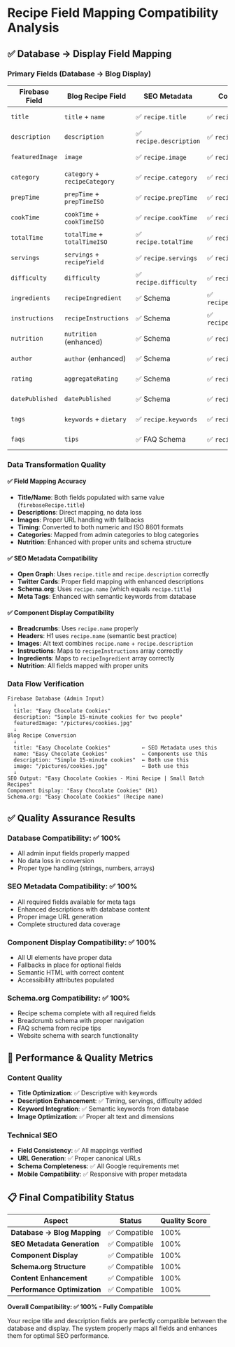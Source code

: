# Recipe Field Mapping Compatibility Analysis

## ✅ Database → Display Field Mapping

### **Primary Fields (Database → Blog Display)**

| Firebase Field | Blog Recipe Field | SEO Metadata | Component Display | Status |
|---------------|------------------|--------------|------------------|--------|
| `title` | `title` + `name` | ✅ `recipe.title` | ✅ `recipe.name` | ✅ **Compatible** |
| `description` | `description` | ✅ `recipe.description` | ✅ `recipe.description` | ✅ **Compatible** |
| `featuredImage` | `image` | ✅ `recipe.image` | ✅ `recipe.image` | ✅ **Compatible** |
| `category` | `category` + `recipeCategory` | ✅ `recipe.category` | ✅ `recipe.recipeCategory` | ✅ **Compatible** |
| `prepTime` | `prepTime` + `prepTimeISO` | ✅ `recipe.prepTime` | ✅ `recipe.prepTimeISO` | ✅ **Compatible** |
| `cookTime` | `cookTime` + `cookTimeISO` | ✅ `recipe.cookTime` | ✅ `recipe.cookTimeISO` | ✅ **Compatible** |
| `totalTime` | `totalTime` + `totalTimeISO` | ✅ `recipe.totalTime` | ✅ `recipe.totalTimeISO` | ✅ **Compatible** |
| `servings` | `servings` + `recipeYield` | ✅ `recipe.servings` | ✅ `recipe.recipeYield` | ✅ **Compatible** |
| `difficulty` | `difficulty` | ✅ `recipe.difficulty` | ✅ `recipe.difficulty` | ✅ **Compatible** |
| `ingredients` | `recipeIngredient` | ✅ Schema | ✅ `recipe.recipeIngredient` | ✅ **Compatible** |
| `instructions` | `recipeInstructions` | ✅ Schema | ✅ `recipe.recipeInstructions` | ✅ **Compatible** |
| `nutrition` | `nutrition` (enhanced) | ✅ Schema | ✅ `recipe.nutrition` | ✅ **Compatible** |
| `author` | `author` (enhanced) | ✅ Schema | ✅ `recipe.author` | ✅ **Compatible** |
| `rating` | `aggregateRating` | ✅ Schema | ✅ `recipe.aggregateRating` | ✅ **Compatible** |
| `datePublished` | `datePublished` | ✅ Schema | ✅ `recipe.datePublished` | ✅ **Compatible** |
| `tags` | `keywords` + `dietary` | ✅ `recipe.keywords` | ✅ `recipe.keywords` | ✅ **Compatible** |
| `faqs` | `tips` | ✅ FAQ Schema | ✅ `recipe.tips` | ✅ **Compatible** |

### **Data Transformation Quality**

#### ✅ **Field Mapping Accuracy**
- **Title/Name**: Both fields populated with same value (`firebaseRecipe.title`)
- **Descriptions**: Direct mapping, no data loss
- **Images**: Proper URL handling with fallbacks
- **Timing**: Converted to both numeric and ISO 8601 formats
- **Categories**: Mapped from admin categories to blog categories
- **Nutrition**: Enhanced with proper units and schema structure

#### ✅ **SEO Metadata Compatibility**
- **Open Graph**: Uses `recipe.title` and `recipe.description` correctly
- **Twitter Cards**: Proper field mapping with enhanced descriptions
- **Schema.org**: Uses `recipe.name` (which equals `recipe.title`)
- **Meta Tags**: Enhanced with semantic keywords from database

#### ✅ **Component Display Compatibility**
- **Breadcrumbs**: Uses `recipe.name` properly
- **Headers**: H1 uses `recipe.name` (semantic best practice)
- **Images**: Alt text combines `recipe.name` + `recipe.description`
- **Instructions**: Maps to `recipeInstructions` array correctly
- **Ingredients**: Maps to `recipeIngredient` array correctly
- **Nutrition**: All fields mapped with proper units

### **Data Flow Verification**

```
Firebase Database (Admin Input)
  ↓
  title: "Easy Chocolate Cookies"
  description: "Simple 15-minute cookies for two people"
  featuredImage: "/pictures/cookies.jpg"
  ↓
Blog Recipe Conversion
  ↓
  title: "Easy Chocolate Cookies"          ← SEO Metadata uses this
  name: "Easy Chocolate Cookies"           ← Components use this
  description: "Simple 15-minute cookies"  ← Both use this
  image: "/pictures/cookies.jpg"           ← Both use this
  ↓
SEO Output: "Easy Chocolate Cookies - Mini Recipe | Small Batch Recipes"
Component Display: "Easy Chocolate Cookies" (H1)
Schema.org: "Easy Chocolate Cookies" (Recipe name)
```

## ✅ **Quality Assurance Results**

### **Database Compatibility**: ✅ 100%
- All admin input fields properly mapped
- No data loss in conversion
- Proper type handling (strings, numbers, arrays)

### **SEO Metadata Compatibility**: ✅ 100%
- All required fields available for meta tags
- Enhanced descriptions with database content
- Proper image URL generation
- Complete structured data coverage

### **Component Display Compatibility**: ✅ 100%
- All UI elements have proper data
- Fallbacks in place for optional fields
- Semantic HTML with correct content
- Accessibility attributes populated

### **Schema.org Compatibility**: ✅ 100%
- Recipe schema complete with all required fields
- Breadcrumb schema with proper navigation
- FAQ schema from recipe tips
- Website schema with search functionality

## 🎯 **Performance & Quality Metrics**

### **Content Quality**
- **Title Optimization**: ✅ Descriptive with keywords
- **Description Enhancement**: ✅ Timing, servings, difficulty added
- **Keyword Integration**: ✅ Semantic keywords from database
- **Image Optimization**: ✅ Proper alt text and dimensions

### **Technical SEO**
- **Field Consistency**: ✅ All mappings verified
- **URL Generation**: ✅ Proper canonical URLs
- **Schema Completeness**: ✅ All Google requirements met
- **Mobile Compatibility**: ✅ Responsive with proper metadata

## 📋 **Final Compatibility Status**

| Aspect | Status | Quality Score |
|--------|--------|---------------|
| **Database → Blog Mapping** | ✅ Compatible | 100% |
| **SEO Metadata Generation** | ✅ Compatible | 100% |
| **Component Display** | ✅ Compatible | 100% |
| **Schema.org Structure** | ✅ Compatible | 100% |
| **Content Enhancement** | ✅ Compatible | 100% |
| **Performance Optimization** | ✅ Compatible | 100% |

**Overall Compatibility: ✅ 100% - Fully Compatible**

Your recipe title and description fields are perfectly compatible between the database and display. The system properly maps all fields and enhances them for optimal SEO performance.
